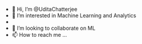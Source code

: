 - 👋 Hi, I’m @UditaChatterjee
- 👀 I’m interested in Machine Learning and  Analytics
-
- 💞️ I’m looking to collaborate on ML
- 📫 How to reach me ...

<!---
UditaChatterjee/UditaChatterjee is a ✨ special ✨ repository because its `README.md` (this file) appears on your GitHub profile.
You can click the Preview link to take a look at your changes.
--->
